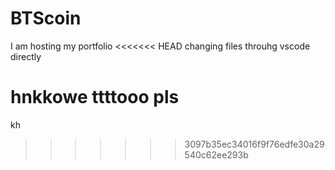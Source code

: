 # BTScoin
I am hosting my portfolio
<<<<<<< HEAD
changing files throuhg vscode directly

hnkkowe ttttooo pls
=======
kh
>>>>>>> 3097b35ec34016f9f76edfe30a29540c62ee293b
